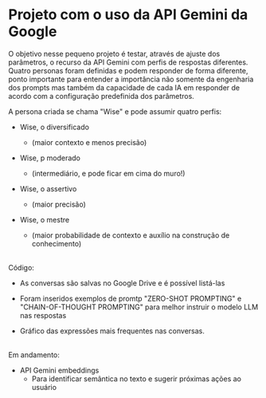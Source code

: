 <h1>Projeto com o uso da API Gemini da Google</h1>

O objetivo nesse pequeno projeto é testar, através de ajuste dos parâmetros, o recurso da API Gemini
com perfis de respostas diferentes. Quatro personas foram definidas e podem responder de forma diferente,
ponto importante para entender a importância não somente da engenharia dos prompts mas também da capacidade
de cada IA em responder de acordo com a configuração predefinida dos parâmetros.

A persona criada se chama "Wise" e pode assumir quatro perfis:

- Wise, o diversificado
	-  (maior contexto e menos precisão)

- Wise, p moderado 
	- (intermediário, e pode ficar em cima do muro!)

- Wise, o assertivo
	- (maior precisão)


- Wise, o mestre
	- (maior probabilidade de contexto e auxílio na construção de conhecimento)

<br>
Código:

- As conversas são salvas no Google Drive e é possível listá-las

- Foram inseridos exemplos de promtp "ZERO-SHOT PROMPTING" e "CHAIN-OF-THOUGHT PROMPTING" para melhor instruir o modelo LLM nas respostas

- Gráfico das expressões mais frequentes nas conversas.


<br>
Em andamento:

- API Gemini embeddings
	- Para identificar semântica no texto e sugerir próximas ações ao usuário